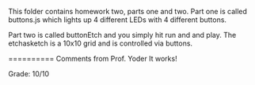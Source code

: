 This folder contains homework two, parts one and two. Part one is called
buttons.js which lights up 4 different LEDs with 4 different buttons.
 
Part two is called buttonEtch and you simply hit run and and play. The
etchasketch is a 10x10 grid and is controlled via buttons. 

==========
Comments from Prof. Yoder
It works!

Grade:  10/10